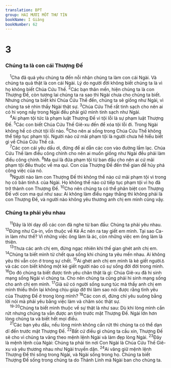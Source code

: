 ```yaml
---
translation: BPT
group: HAI MƯƠI MỐT THƯ TÍN
bookName: I Giăng 
bookNumber: 62
---
```


<div class="title"><h1>3</h1><h3>Chúng ta là con cái Thượng Đế</h3></div>
<span class="verse 1gi_3_1"> <sup>1</sup>Cha đã quá yêu chúng ta đến nỗi nhận chúng ta làm con cái Ngài. Và chúng ta quả thật là con cái Ngài. Lý do người đời không biết chúng ta là vì họ không biết Chúa Cứu Thế.</span>
<span class="verse 1gi_3_2"><sup>2</sup>Các bạn thân mến, hiện chúng ta là con Thượng Đế, còn tương lai chúng ta ra sao thì Ngài chưa cho chúng ta biết. Nhưng chúng ta biết khi Chúa Cứu Thế đến, chúng ta sẽ giống như Ngài, vì chúng ta sẽ nhìn thấy Ngài thật sự.</span>
<span class="verse 1gi_3_3"><sup>3</sup>Chúa Cứu Thế rất tinh sạch cho nên ai có hi vọng nầy trong Ngài đều phải giữ mình tinh sạch như Ngài.<br/></span>
<span class="verse 1gi_3_4"> <sup>4</sup>Ai phạm tội tức là phạm luật Thượng Đế vì tội lỗi là sự phạm luật Thượng Đế.</span>
<span class="verse 1gi_3_5"><sup>5</sup>Các con biết Chúa Cứu Thế Giê-xu đến để xóa tội lỗi đi. Trong Ngài không hề có chút tội lỗi nào.</span>
<span class="verse 1gi_3_6"><sup>6</sup>Cho nên ai sống trong Chúa Cứu Thế không thể tiếp tục phạm tội. Người nào cứ mãi phạm tội là người chưa hề hiểu biết gì về Chúa Cứu Thế cả.<br/></span>
<span class="verse 1gi_3_7"> <sup>7</sup>Các con cái yêu dấu ơi, đừng để ai dẫn các con vào đường lầm lạc. Chúa Cứu Thế làm điều công chính cho nên ai muốn giống như Ngài đều phải làm điều công chính.</span>
<span class="verse 1gi_3_8"><sup>8</sup>Ma quỉ là đứa phạm tội từ ban đầu cho nên ai cứ mãi phạm tội đều thuộc về ma quỉ. Con của Thượng Đế đến thế gian để hủy phá công việc của nó.<br/></span>
<span class="verse 1gi_3_9"> <sup>9</sup>Người nào làm con Thượng Đế thì không thể nào cứ mãi phạm tội vì trong họ có bản tính<a data-toggle="tooltip" data-placement="bottom" title="Hay “đời sống mới.” Nguyên văn, “hột giống.”">⚓</a> của Ngài. Họ không thể nào cứ tiếp tục phạm tội vì họ đã trở thành con Thượng Đế.</span>
<span class="verse 1gi_3_10"><sup>10</sup>Cho nên chúng ta có thể phân biệt con Thượng Đế với con ma quỉ như sau: Ai không làm điều ngay thẳng thì không phải là con Thượng Đế, và người nào không yêu thương anh chị em mình cũng vậy.<br/></span>
<div class="title"><h3>Chúng ta phải yêu nhau</h3></div>
<span class="verse 1gi_3_11"> <sup>11</sup>Đây là lời dạy dỗ các con đã nghe từ ban đầu: Chúng ta phải yêu nhau.</span>
<span class="verse 1gi_3_12"><sup>12</sup>Đừng như Ca-in, vốn thuộc về Kẻ Ác nên ra tay giết em mình. Tại sao Ca-in làm như thế? Vì những việc ông làm là ác, còn những việc em ông làm là thiện.<br/></span>
<span class="verse 1gi_3_13"> <sup>13</sup>Thưa các anh chị em, đừng ngạc nhiên khi thế gian ghét anh chị em.</span>
<span class="verse 1gi_3_14"><sup>14</sup>Chúng ta biết mình từ chết qua sống khi chúng ta yêu mến nhau. Ai không yêu thì vẫn còn ở trong sự chết.</span>
<span class="verse 1gi_3_15"><sup>15</sup>Ai ghét anh chị em mình là kẻ giết người<a data-toggle="tooltip" data-placement="bottom" title="Nếu ai ghét anh chị em mình thì trong lòng đã giết anh chị em ấy rồi. Chúa Giê-xu dạy về tội nầy cho các môn đệ trong Ma 5:21–26.">⚓</a> và các con biết không một kẻ giết người nào có sự sống đời đời trong mình.</span>
<span class="verse 1gi_3_16"><sup>16</sup>Do đó chúng ta biết được tình yêu chân thật là gì: Chúa Giê-xu đã hi sinh mạng sống Ngài vì chúng ta. Cho nên chúng ta cũng phải hi sinh mạng sống cho anh chị em mình.</span>
<span class="verse 1gi_3_17"><sup>17</sup>Giả sử có người sống sung túc mà thấy anh chị em mình thiếu thốn lại không chịu giúp đỡ thì làm sao nói được rằng tình yêu của Thượng Đế ở trong lòng mình?</span>
<span class="verse 1gi_3_18"><sup>18</sup>Các con ơi, đừng chỉ yêu suông bằng lời nói mà phải yêu bằng việc làm và chăm sóc thật sự.<br/></span>
<span class="verse 1gi_3_19 1gi_3_20"> <sup>19-20</sup>Chúng ta biết mình thuộc về sự thật là như sau: Dù khi lòng mình cắn rứt nhưng chúng ta vẫn được an tịnh trước mặt Thượng Đế. Ngài lớn hơn lòng chúng ta và biết hết mọi điều.<br/></span>
<span class="verse 1gi_3_21"> <sup>21</sup>Các bạn yêu dấu, nếu lòng mình không cắn rứt thì chúng ta có thể dạn dĩ đến trước mặt Thượng Đế.</span>
<span class="verse 1gi_3_22"><sup>22</sup>Bất cứ điều gì chúng ta cầu xin, Thượng Đế sẽ cho vì chúng ta vâng theo mệnh lệnh Ngài và làm đẹp lòng Ngài.</span>
<span class="verse 1gi_3_23"><sup>23</sup>Đây là mệnh lệnh của Ngài: Chúng ta phải tin nơi Con Ngài là Chúa Cứu Thế Giê-xu và yêu thương nhau như Ngài truyền dặn.</span>
<span class="verse 1gi_3_24"><sup>24</sup>Ai vâng giữ mệnh lệnh Thượng Đế thì sống trong Ngài, và Ngài sống trong họ. Chúng ta biết Thượng Đế sống trong chúng ta do Thánh Linh mà Ngài ban cho chúng ta.<br/></span>
